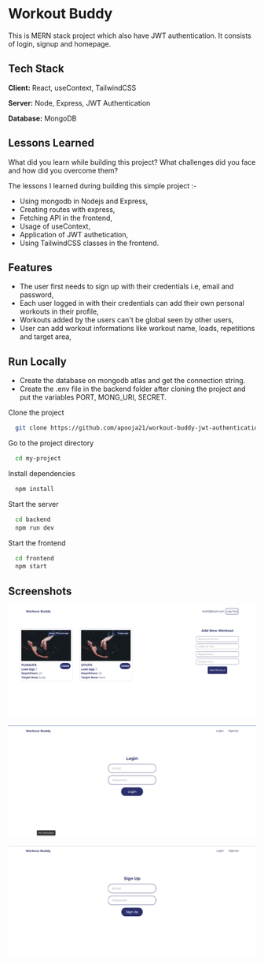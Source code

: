 ﻿
# Workout Buddy

This is MERN stack project which also have JWT authentication. It consists of login, signup and homepage.



## Tech Stack

**Client:** React, useContext, TailwindCSS

**Server:** Node, Express, JWT Authentication

**Database:** MongoDB


## Lessons Learned

What did you learn while building this project? What challenges did you face and how did you overcome them?

The lessons I learned during building this simple project :-

- Using mongodb in Nodejs and Express,
- Creating routes with express,
- Fetching API in the frontend,
- Usage of useContext,
- Application of JWT authetication,
- Using TailwindCSS classes in the frontend.
## Features

- The user first needs to sign up with their credentials i.e, email and password,
- Each user logged in with their credentials can add their own personal workouts in their profile,
- Workouts added by the users can't be global seen by other users,
- User can add workout informations like workout name, loads, repetitions and target area,


## Run Locally

- Create the database on mongodb atlas and get the connection string.
- Create the .env file in the backend folder after cloning the project and put the variables PORT, MONG_URI, SECRET.

Clone the project

```bash
  git clone https://github.com/apooja21/workout-buddy-jwt-authentication.git
```

Go to the project directory

```bash
  cd my-project
```

Install dependencies

```bash
  npm install
```

Start the server

```bash
  cd backend
  npm run dev
```

Start the frontend

```bash
  cd frontend
  npm start
```




## Screenshots

![App Screenshot](https://github.com/apooja21/workout-buddy-jwt-authentication/blob/main/pngs/Screenshot%202024-02-07%20125152.png)

![App Screenshot](https://github.com/apooja21/workout-buddy-jwt-authentication/blob/main/pngs/Screenshot%202024-02-07%20125220.png)

![App Screenshot](https://github.com/apooja21/workout-buddy-jwt-authentication/blob/main/pngs/Screenshot%202024-02-07%20125242.png)
